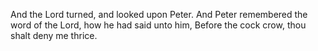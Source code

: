 And the Lord turned, and looked upon Peter. And Peter remembered the word of the Lord, how he had said unto him, Before the cock crow, thou shalt deny me thrice.

